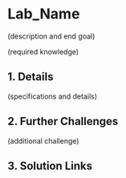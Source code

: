 # Lab_Name

(description and end goal)

(required knowledge)

## 1. Details

(specifications and details)

## 2. Further Challenges

(additional challenge)

## 3. Solution Links

